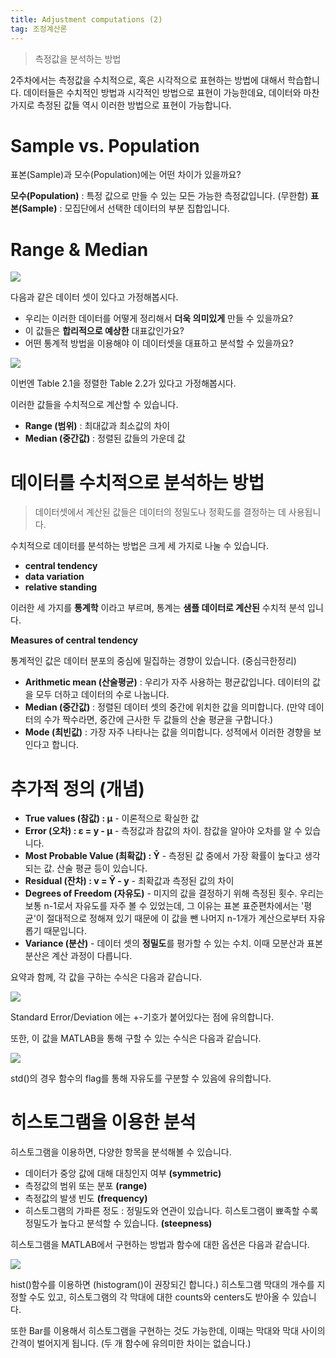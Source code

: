 ```yaml
---
title: Adjustment computations (2)
tag: 조정계산론
---
```


> 측정값을 분석하는 방법
>

2주차에서는 측정값을 수치적으로, 혹은 시각적으로 표현하는 방법에 대해서 학습합니다. 데이터들은 수치적인 방법과 시각적인 방법으로 표현이 가능한데요, 데이터와 마찬가지로 측정된 값들 역시 이러한 방법으로 표현이 가능합니다.

# Sample vs. Population
표본(Sample)과 모수(Population)에는 어떤 차이가 있을까요?

**모수(Population)** : 특정 값으로 만들 수 있는 모든 가능한 측정값입니다. (무한함)
**표본(Sample)** : 모집단에서 선택한 데이터의 부분 집합입니다.

# Range & Median
![](https://i.ibb.co/r0wjkJv/dataset.jpg)

다음과 같은 데이터 셋이 있다고 가정해봅시다.

* 우리는 이러한 데이터를 어떻게 정리해서 **더욱 의미있게** 만들 수 있을까요?
* 이 값들은 **합리적으로 예상한** 대표값인가요?
* 어떤 통계적 방법을 이용해야 이 데이터셋을 대표하고 분석할 수 있을까요?

![](https://i.ibb.co/QXqZCb1/dataset2.jpg)

이번엔 Table 2.1을 정렬한 Table 2.2가 있다고 가정해봅시다.

이러한 값들을 수치적으로 계산할 수 있습니다.

* **Range (범위)** : 최대값과 최소값의 차이
* **Median (중간값)** : 정렬된 값들의 가운데 값

# 데이터를 수치적으로 분석하는 방법
> 데이터셋에서 계산된 값들은 데이터의 정밀도나 정확도를 결정하는 데 사용됩니다.
>

수치적으로 데이터를 분석하는 방법은 크게 세 가지로 나눌 수 있습니다.
* **central tendency**
* **data variation**
* **relative standing**

이러한 세 가지를 **통계학** 이라고 부르며, 통계는 **샘플 데이터로 계산된** 수치적 분석 입니다.

**Measures of central tendency**

통계적인 값은 데이터 분포의 중심에 밀집하는 경향이 있습니다. (중심극한정리)

* **Arithmetic mean (산술평균)** : 우리가 자주 사용하는 평균값입니다. 데이터의 값을 모두 더하고 데이터의 수로 나눕니다.
* **Median (중간값)** : 정렬된 데이터 셋의 중간에 위치한 값을 의미합니다. (만약 데이터의 수가 짝수라면, 중간에 근사한 두 값들의 산술 평균을 구합니다.)
* **Mode (최빈값)** : 가장 자주 나타나는 값을 의미합니다. 성적에서 이러한 경향을 보인다고 합니다.

# 추가적 정의 (개념)
* **True values (참값) : μ** - 이론적으로 확실한 값
* **Error (오차) : ε = y - μ** - 측정값과 참값의 차이. 참값을 알아야 오차를 알 수 있습니다.
* **Most Probable Value (최확값) : Ȳ** - 측정된 값 중에서 가장 확률이 높다고 생각되는 값. 산술 평균 등이 있습니다.
* **Residual (잔차) : v = Ȳ - y** - 최확값과 측정된 값의 차이
* **Degrees of Freedom (자유도)** - 미지의 값을 결정하기 위해 측정된 횟수. 우리는  보통 n-1로서 자유도를 자주 볼 수 있었는데, 그 이유는 표본 표준편차에서는 '평균'이 절대적으로 정해져 있기 때문에 이 값을 뺀 나머지 n-1개가 계산으로부터 자유롭기 때문입니다.
* **Variance (분산)** - 데이터 셋의 **정밀도**를 평가할 수 있는 수치. 이때 모분산과 표본분산은 계산 과정이 다릅니다.

요약과 함께, 각 값을 구하는 수식은 다음과 같습니다.

![](https://i.ibb.co/1m7CcsJ/image.jpg)

Standard Error/Deviation 에는 +-기호가 붙어있다는 점에 유의합니다.

또한, 이 값을 MATLAB을 통해 구할 수 있는 수식은 다음과 같습니다.

![](https://i.ibb.co/SNBjCJm/image.jpg)

std()의 경우 함수의 flag를 통해 자유도를 구분할 수 있음에 유의합니다.

# 히스토그램을 이용한 분석
히스토그램을 이용하면, 다양한 항목을 분석해볼 수 있습니다.
* 데이터가 중앙 값에 대해 대칭인지 여부 **(symmetric)**
* 측정값의 범위 또는 분포 **(range)**
* 측정값의 발생 빈도 **(frequency)**
* 히스토그램의 가파른 정도 : 정밀도와 연관이 있습니다. 히스토그램이 뾰족할 수록 정밀도가 높다고 분석할 수 있습니다. **(steepness)**

히스토그램을 MATLAB에서 구현하는 방법과 함수에 대한 옵션은 다음과 같습니다.

![](https://i.ibb.co/jD7n9tF/image.jpg)

hist()함수를 이용하면 (histogram()이 권장되긴 합니다.)
히스토그램 막대의 개수를 지정할 수도 있고, 히스토그램의 각 막대에 대한 counts와 centers도 받아올 수 있습니다.

또한 Bar를 이용해서 히스토그램을 구현하는 것도 가능한데, 이때는 막대와 막대 사이의 간격이 벌어지게 됩니다. (두 개 함수에 유의미한 차이는 없습니다.)

